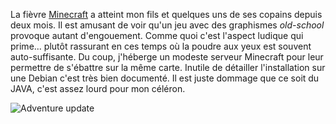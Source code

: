 <!-- title: Bonne rentrée à tous -->
<!-- category: Hébergement -->

La fièvre [Minecraft](http://www.minecraft.net/) a atteint mon fils et quelques
uns de ses copains depuis deux mois. Il est amusant de voir qu'un jeu avec des
graphismes *old-school* provoque autant d'engouement.<!-- more --> Comme quoi c'est l'aspect
ludique qui prime... plutôt rassurant en ces temps où la poudre aux yeux est
souvent auto-suffisante. Du coup, j'héberge un modeste serveur Minecraft pour
leur permettre de s'ébattre sur la même carte. Inutile de détailler
l'installation sur une Debian c'est très bien documenté. Il est juste dommage
que ce soit du JAVA, c'est assez lourd pour mon céléron.

![Adventure update](/images/05x/adventure_update.tb.png)
